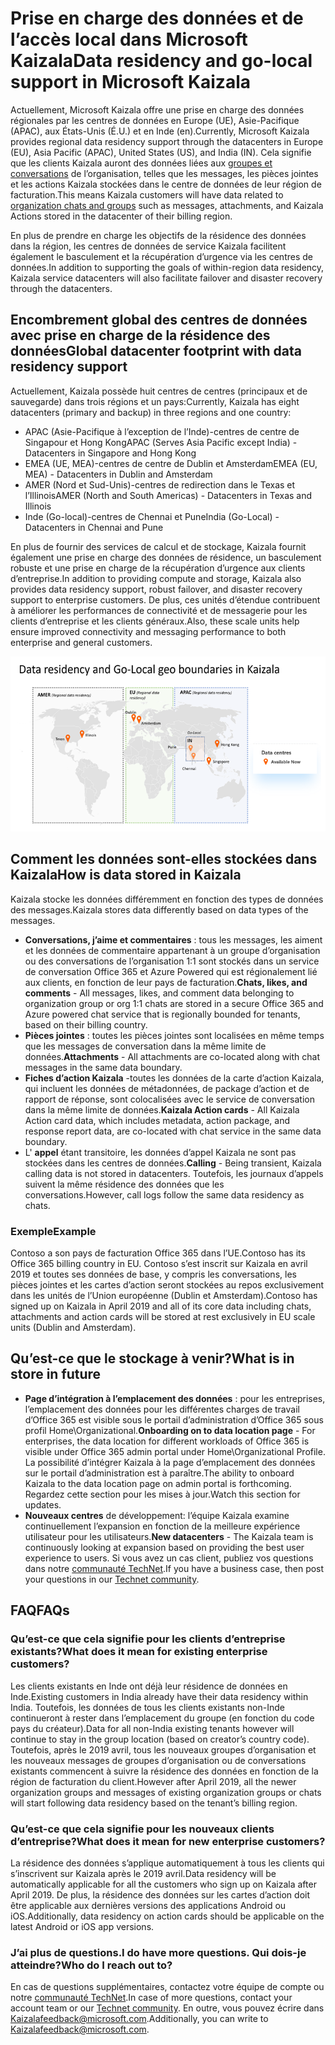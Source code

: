 # <a name="data-residency-and-go-local-support-in-microsoft-kaizala"></a><span data-ttu-id="0f1fd-101">Prise en charge des données et de l’accès local dans Microsoft Kaizala</span><span class="sxs-lookup"><span data-stu-id="0f1fd-101">Data residency and go-local support in Microsoft Kaizala</span></span>

<span data-ttu-id="0f1fd-102">Actuellement, Microsoft Kaizala offre une prise en charge des données régionales par les centres de données en Europe (UE), Asie-Pacifique (APAC), aux États-Unis (É.U.) et en Inde (en).</span><span class="sxs-lookup"><span data-stu-id="0f1fd-102">Currently, Microsoft Kaizala provides regional data residency support through the datacenters in Europe (EU), Asia Pacific (APAC), United States (US), and India (IN).</span></span> <span data-ttu-id="0f1fd-103">Cela signifie que les clients Kaizala auront des données liées aux [groupes et conversations](https://support.office.com/article/organization-chats-and-groups-in-kaizala-c8a7855c-d232-4914-811c-f6708734dcc3) de l’organisation, telles que les messages, les pièces jointes et les actions Kaizala stockées dans le centre de données de leur région de facturation.</span><span class="sxs-lookup"><span data-stu-id="0f1fd-103">This means Kaizala customers will have data related to [organization chats and groups](https://support.office.com/article/organization-chats-and-groups-in-kaizala-c8a7855c-d232-4914-811c-f6708734dcc3) such as messages, attachments, and Kaizala Actions stored in the datacenter of their billing region.</span></span>

<span data-ttu-id="0f1fd-104">En plus de prendre en charge les objectifs de la résidence des données dans la région, les centres de données de service Kaizala facilitent également le basculement et la récupération d’urgence via les centres de données.</span><span class="sxs-lookup"><span data-stu-id="0f1fd-104">In addition to supporting the goals of within-region data residency, Kaizala service datacenters will also facilitate failover and disaster recovery through the datacenters.</span></span>

## <a name="global-datacenter-footprint-with-data-residency-support"></a><span data-ttu-id="0f1fd-105">Encombrement global des centres de données avec prise en charge de la résidence des données</span><span class="sxs-lookup"><span data-stu-id="0f1fd-105">Global datacenter footprint with data residency support</span></span>

<span data-ttu-id="0f1fd-106">Actuellement, Kaizala possède huit centres de centres (principaux et de sauvegarde) dans trois régions et un pays:</span><span class="sxs-lookup"><span data-stu-id="0f1fd-106">Currently, Kaizala has eight datacenters (primary and backup) in three regions and one country:</span></span>

- <span data-ttu-id="0f1fd-107">APAC (Asie-Pacifique à l’exception de l’Inde)-centres de centre de Singapour et Hong Kong</span><span class="sxs-lookup"><span data-stu-id="0f1fd-107">APAC (Serves Asia Pacific except India) - Datacenters in Singapore and Hong Kong</span></span>
- <span data-ttu-id="0f1fd-108">EMEA (UE, MEA)-centres de centre de Dublin et Amsterdam</span><span class="sxs-lookup"><span data-stu-id="0f1fd-108">EMEA (EU, MEA) - Datacenters in Dublin and Amsterdam</span></span>
- <span data-ttu-id="0f1fd-109">AMER (Nord et Sud-Unis)-centres de redirection dans le Texas et l’Illinois</span><span class="sxs-lookup"><span data-stu-id="0f1fd-109">AMER (North and South Americas) - Datacenters in Texas and Illinois</span></span>
- <span data-ttu-id="0f1fd-110">Inde (Go-local)-centres de Chennai et Pune</span><span class="sxs-lookup"><span data-stu-id="0f1fd-110">India (Go-Local) - Datacenters in Chennai and Pune</span></span>

<span data-ttu-id="0f1fd-111">En plus de fournir des services de calcul et de stockage, Kaizala fournit également une prise en charge des données de résidence, un basculement robuste et une prise en charge de la récupération d’urgence aux clients d’entreprise.</span><span class="sxs-lookup"><span data-stu-id="0f1fd-111">In addition to providing compute and storage, Kaizala also provides data residency support, robust failover, and disaster recovery support to enterprise customers.</span></span> <span data-ttu-id="0f1fd-112">De plus, ces unités d’étendue contribuent à améliorer les performances de connectivité et de messagerie pour les clients d’entreprise et les clients généraux.</span><span class="sxs-lookup"><span data-stu-id="0f1fd-112">Also, these scale units help ensure improved connectivity and messaging performance to both enterprise and general customers.</span></span> 

![Graphique illustrant la résidence des données et les frontières géographiques locales dans Kaizala](Images/data-residency-geo-boundaries.png)

## <a name="how-is-data-stored-in-kaizala"></a><span data-ttu-id="0f1fd-114">Comment les données sont-elles stockées dans Kaizala</span><span class="sxs-lookup"><span data-stu-id="0f1fd-114">How is data stored in Kaizala</span></span>

<span data-ttu-id="0f1fd-115">Kaizala stocke les données différemment en fonction des types de données des messages.</span><span class="sxs-lookup"><span data-stu-id="0f1fd-115">Kaizala stores data differently based on data types of the messages.</span></span>

- <span data-ttu-id="0f1fd-116">**Conversations, j’aime et commentaires** : tous les messages, les aiment et les données de commentaire appartenant à un groupe d’organisation ou des conversations de l’organisation 1:1 sont stockés dans un service de conversation Office 365 et Azure Powered qui est régionalement lié aux clients, en fonction de leur pays de facturation.</span><span class="sxs-lookup"><span data-stu-id="0f1fd-116">**Chats, likes, and comments** - All messages, likes, and comment data belonging to organization group or org 1:1 chats are stored in a secure Office 365 and Azure powered chat service that is regionally bounded for tenants, based on their billing country.</span></span>
- <span data-ttu-id="0f1fd-117">**Pièces jointes** : toutes les pièces jointes sont localisées en même temps que les messages de conversation dans la même limite de données.</span><span class="sxs-lookup"><span data-stu-id="0f1fd-117">**Attachments** - All attachments are co-located along with chat messages in the same data boundary.</span></span>
- <span data-ttu-id="0f1fd-118">**Fiches d’action Kaizala** -toutes les données de la carte d’action Kaizala, qui incluent les données de métadonnées, de package d’action et de rapport de réponse, sont colocalisées avec le service de conversation dans la même limite de données.</span><span class="sxs-lookup"><span data-stu-id="0f1fd-118">**Kaizala Action cards** - All Kaizala Action card data, which includes metadata, action package, and response report data, are co-located with chat service in the same data boundary.</span></span>
- <span data-ttu-id="0f1fd-119">L' **appel** étant transitoire, les données d’appel Kaizala ne sont pas stockées dans les centres de données.</span><span class="sxs-lookup"><span data-stu-id="0f1fd-119">**Calling** - Being transient, Kaizala calling data is not stored in datacenters.</span></span> <span data-ttu-id="0f1fd-120">Toutefois, les journaux d’appels suivent la même résidence des données que les conversations.</span><span class="sxs-lookup"><span data-stu-id="0f1fd-120">However, call logs follow the same data residency as chats.</span></span>

### <a name="example"></a><span data-ttu-id="0f1fd-121">Exemple</span><span class="sxs-lookup"><span data-stu-id="0f1fd-121">Example</span></span>

<span data-ttu-id="0f1fd-122">Contoso a son pays de facturation Office 365 dans l’UE.</span><span class="sxs-lookup"><span data-stu-id="0f1fd-122">Contoso has its Office 365 billing country in EU.</span></span> <span data-ttu-id="0f1fd-123">Contoso s’est inscrit sur Kaizala en avril 2019 et toutes ses données de base, y compris les conversations, les pièces jointes et les cartes d’action seront stockées au repos exclusivement dans les unités de l’Union européenne (Dublin et Amsterdam).</span><span class="sxs-lookup"><span data-stu-id="0f1fd-123">Contoso has signed up on Kaizala in April 2019 and all of its core data including chats, attachments and action cards will be stored at rest exclusively in EU scale units (Dublin and Amsterdam).</span></span>

## <a name="what-is-in-store-in-future"></a><span data-ttu-id="0f1fd-124">Qu’est-ce que le stockage à venir?</span><span class="sxs-lookup"><span data-stu-id="0f1fd-124">What is in store in future</span></span>

- <span data-ttu-id="0f1fd-125">**Page d’intégration à l’emplacement des données** : pour les entreprises, l’emplacement des données pour les différentes charges de travail d’Office 365 est visible sous le portail d’administration d’Office 365 sous profil Home\Organizational.</span><span class="sxs-lookup"><span data-stu-id="0f1fd-125">**Onboarding on to data location page** - For enterprises, the data location for different workloads of Office 365 is visible under Office 365 admin portal under Home\Organizational Profile.</span></span> <span data-ttu-id="0f1fd-126">La possibilité d’intégrer Kaizala à la page d’emplacement des données sur le portail d’administration est à paraître.</span><span class="sxs-lookup"><span data-stu-id="0f1fd-126">The ability to onboard Kaizala to the data location page on admin portal is forthcoming.</span></span> <span data-ttu-id="0f1fd-127">Regardez cette section pour les mises à jour.</span><span class="sxs-lookup"><span data-stu-id="0f1fd-127">Watch this section for updates.</span></span>
- <span data-ttu-id="0f1fd-128">**Nouveaux centres** de développement: l’équipe Kaizala examine continuellement l’expansion en fonction de la meilleure expérience utilisateur pour les utilisateurs.</span><span class="sxs-lookup"><span data-stu-id="0f1fd-128">**New datacenters** - The Kaizala team is continuously looking at expansion based on providing the best user experience to users.</span></span> <span data-ttu-id="0f1fd-129">Si vous avez un cas client, publiez vos questions dans notre [communauté TechNet](https://techcommunity.microsoft.com/t5/Microsoft-Kaizala/ct-p/MicrosoftKaizala).</span><span class="sxs-lookup"><span data-stu-id="0f1fd-129">If you have a business case, then post your questions in our [Technet community](https://techcommunity.microsoft.com/t5/Microsoft-Kaizala/ct-p/MicrosoftKaizala).</span></span>

## <a name="faqs"></a><span data-ttu-id="0f1fd-130">FAQ</span><span class="sxs-lookup"><span data-stu-id="0f1fd-130">FAQs</span></span>

### <a name="what-does-it-mean-for-existing-enterprise-customers"></a><span data-ttu-id="0f1fd-131">Qu’est-ce que cela signifie pour les clients d’entreprise existants?</span><span class="sxs-lookup"><span data-stu-id="0f1fd-131">What does it mean for existing enterprise customers?</span></span>

<span data-ttu-id="0f1fd-132">Les clients existants en Inde ont déjà leur résidence de données en Inde.</span><span class="sxs-lookup"><span data-stu-id="0f1fd-132">Existing customers in India already have their data residency within India.</span></span> <span data-ttu-id="0f1fd-133">Toutefois, les données de tous les clients existants non-Inde continueront à rester dans l’emplacement du groupe (en fonction du code pays du créateur).</span><span class="sxs-lookup"><span data-stu-id="0f1fd-133">Data for all non-India existing tenants however will continue to stay in the group location (based on creator’s country code).</span></span> <span data-ttu-id="0f1fd-134">Toutefois, après le 2019 avril, tous les nouveaux groupes d’organisation et les nouveaux messages de groupes d’organisation ou de conversations existants commencent à suivre la résidence des données en fonction de la région de facturation du client.</span><span class="sxs-lookup"><span data-stu-id="0f1fd-134">However after April 2019, all the newer organization groups and messages of existing organization groups or chats will start following data residency based on the tenant’s billing region.</span></span>

### <a name="what-does-it-mean-for-new-enterprise-customers"></a><span data-ttu-id="0f1fd-135">Qu’est-ce que cela signifie pour les nouveaux clients d’entreprise?</span><span class="sxs-lookup"><span data-stu-id="0f1fd-135">What does it mean for new enterprise customers?</span></span>

<span data-ttu-id="0f1fd-136">La résidence des données s’applique automatiquement à tous les clients qui s’inscrivent sur Kaizala après le 2019 avril.</span><span class="sxs-lookup"><span data-stu-id="0f1fd-136">Data residency will be automatically applicable for all the customers who sign up on Kaizala after April 2019.</span></span> <span data-ttu-id="0f1fd-137">De plus, la résidence des données sur les cartes d’action doit être applicable aux dernières versions des applications Android ou iOS.</span><span class="sxs-lookup"><span data-stu-id="0f1fd-137">Additionally, data residency on action cards should be applicable on the latest Android or iOS app versions.</span></span>
 
### <a name="i-do-have-more-questions-who-do-i-reach-out-to"></a><span data-ttu-id="0f1fd-138">J’ai plus de questions.</span><span class="sxs-lookup"><span data-stu-id="0f1fd-138">I do have more questions.</span></span> <span data-ttu-id="0f1fd-139">Qui dois-je atteindre?</span><span class="sxs-lookup"><span data-stu-id="0f1fd-139">Who do I reach out to?</span></span>

<span data-ttu-id="0f1fd-140">En cas de questions supplémentaires, contactez votre équipe de compte ou notre [communauté TechNet](https://techcommunity.microsoft.com/t5/Microsoft-Kaizala/ct-p/MicrosoftKaizala).</span><span class="sxs-lookup"><span data-stu-id="0f1fd-140">In case of more questions, contact your account team or our [Technet community](https://techcommunity.microsoft.com/t5/Microsoft-Kaizala/ct-p/MicrosoftKaizala).</span></span> <span data-ttu-id="0f1fd-141">En outre, vous pouvez écrire dans [Kaizalafeedback@microsoft.com](mailto:kaizalafeedback@microsoft.com).</span><span class="sxs-lookup"><span data-stu-id="0f1fd-141">Additionally, you can write to [Kaizalafeedback@microsoft.com](mailto:kaizalafeedback@microsoft.com).</span></span>









